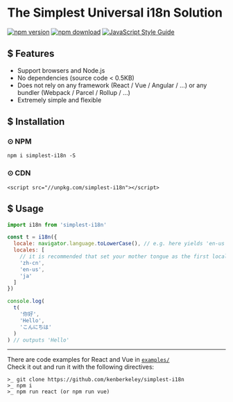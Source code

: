 # The Simplest Universal i18n Solution

[![npm version][npm-v-img]][npm-url]
[![npm download][npm-dl-img]][npm-url]
[![JavaScript Style Guide](https://img.shields.io/badge/code_style-standard-brightgreen.svg)](https://standardjs.com)

## $ Features
* Support browsers and Node.js
* No dependencies (source code < 0.5KB)
* Does not rely on any framework (React / Vue / Angular / ...) or any bundler (Webpack / Parcel / Rollup / ...)
* Extremely simple and flexible

## $ Installation
### ⊙ NPM
`npm i simplest-i18n -S`

### ⊙ CDN
`<script src="//unpkg.com/simplest-i18n"></script>`

## $ Usage

```js
import i18n from 'simplest-i18n'

const t = i18n({
  locale: navigator.language.toLowerCase(), // e.g. here yields 'en-us'
  locales: [
    // it is recommended that set your mother tongue as the first locale (e.g. Simplified Chinese for me)
    'zh-cn',
    'en-us',
    'ja'
  ]
})

console.log(
  t(
    '你好',
    'Hello',
    'こんにちは'
  )
) // outputs 'Hello'
```

***

There are code examples for React and Vue in [`examples/`](./examples/)  
Check it out and run it with the following directives:

```
>_ git clone https://github.com/kenberkeley/simplest-i18n
>_ npm i
>_ npm run react (or npm run vue)
```

[npm-url]: https://www.npmjs.com/package/simplest-i18n
[npm-v-img]: http://img.shields.io/npm/v/simplest-i18n.svg
[npm-dl-img]: http://img.shields.io/npm/dm/simplest-i18n.svg
